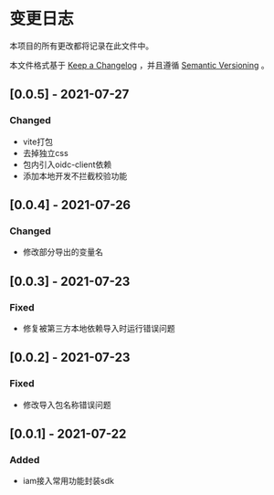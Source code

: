 # 变更日志

本项目的所有更改都将记录在此文件中。

本文件格式基于 [Keep a Changelog](https://keepachangelog.com/zh-CN/1.0.0/) ，并且遵循 [Semantic Versioning](https://semver.org/spec/v2.0.0.html) 。
## [0.0.5] - 2021-07-27
### Changed
* vite打包
* 去掉独立css
* 包内引入oidc-client依赖
* 添加本地开发不拦截校验功能

## [0.0.4] - 2021-07-26
### Changed
* 修改部分导出的变量名

## [0.0.3] - 2021-07-23
### Fixed
* 修复被第三方本地依赖导入时运行错误问题

## [0.0.2] - 2021-07-23
### Fixed
* 修改导入包名称错误问题

## [0.0.1] - 2021-07-22
### Added
* iam接入常用功能封装sdk
